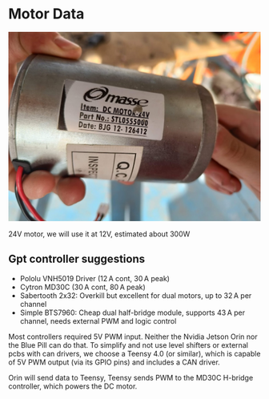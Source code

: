 
# Motor Data
![](index/20250622200050.png)

24V motor, we will use it at 12V, estimated about 300W

## Gpt controller suggestions
- Pololu VNH5019 Driver (12 A cont, 30 A peak)
- Cytron MD30C (30 A cont, 80 A peak)
- Sabertooth 2x32: Overkill but excellent for dual motors, up to 32 A per channel
- Simple BTS7960: Cheap dual half-bridge module, supports 43 A per channel, needs external PWM and logic control

Most controllers required 5V PWM input. Neither the Nvidia Jetson Orin nor the Blue Pill can do that. To simplify and not use level shifters or external pcbs with can drivers, we choose a Teensy 4.0 (or similar), which is capable of 5V PWM output (via its GPIO pins) and includes a CAN driver.

Orin will send data to Teensy, Teensy sends PWM to the MD30C H-bridge controller, which powers the DC motor.
